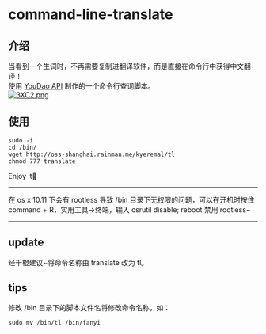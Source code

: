 # command-line-translate
## 介绍
当看到一个生词时，不再需要复制进翻译软件，而是直接在命令行中获得中文翻译！  
使用 [YouDao API](http://fanyi.youdao.com/openapi?path=data-mode) 制作的一个命令行查词脚本。  
[![3XC2.png](http://cdn.image.rainman.me/images/3XC2.png)](http://image.rainman.me/image/3XC2)
## 使用
```
sudo -i
cd /bin/
wget http://oss-shanghai.rainman.me/kyeremal/tl
chmod 777 translate
```
Enjoy it🍻   
***
在 os x 10.11 下会有 rootless 导致 /bin 目录下无权限的问题，可以在开机时按住 command + R，实用工具->终端，输入 csrutil disable; reboot 禁用 rootless~
***
## update
经千橙建议~将命令名称由 translate 改为 tl。

## tips
修改 /bin 目录下的脚本文件名将修改命令名称，如：
```
sudo mv /bin/tl /bin/fanyi
```
